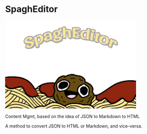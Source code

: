 # SpaghEditor
![SpaghEditor](logo.png)

Content Mgmt, based on the idea of JSON to Markdown to HTML

A method to convert JSON to HTML or Markdown, and vice-versa.
